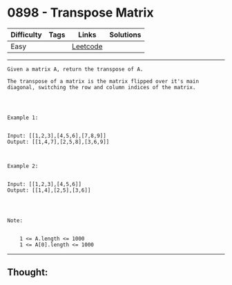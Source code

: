 # 0898 - Transpose Matrix

Difficulty  | Tags | Links | Solutions
----------- | ---- | ----- | -----
Easy |  | [Leetcode](https://leetcode.com/problems/transpose-matrix/description/) |


-----------

```
Given a matrix A, return the transpose of A.

The transpose of a matrix is the matrix flipped over it's main diagonal, switching the row and column indices of the matrix.

 


Example 1:


Input: [[1,2,3],[4,5,6],[7,8,9]]
Output: [[1,4,7],[2,5,8],[3,6,9]]



Example 2:


Input: [[1,2,3],[4,5,6]]
Output: [[1,4],[2,5],[3,6]]


 

Note:


	1 <= A.length <= 1000
	1 <= A[0].length <= 1000
```

-----------

## Thought:
